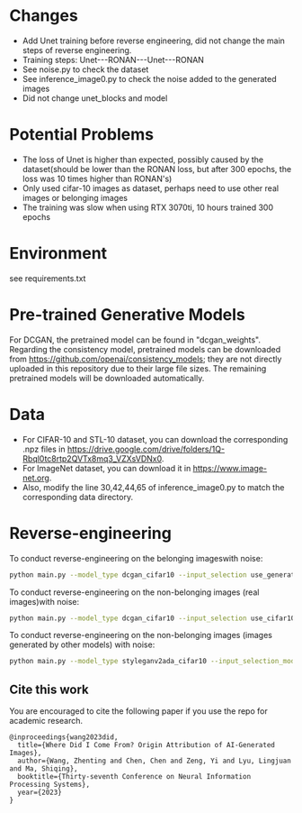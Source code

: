 # Changes
* Add Unet training before reverse engineering, did not change the main steps of reverse engineering.
* Training steps: Unet---RONAN---Unet---RONAN
* See noise.py to check the dataset
* See inference_image0.py to check the noise added to the generated images
* Did not change unet_blocks and model







# Potential Problems
* The loss of Unet is higher than expected, possibly caused by the dataset(should be lower than the RONAN loss, but after 300 epochs, the loss was 10 times higher than RONAN's)
* Only used cifar-10 images as dataset, perhaps need to use other real images or belonging images
* The training was slow when using RTX 3070ti, 10 hours trained 300 epochs




# Environment
see requirements.txt

# Pre-trained Generative Models
For DCGAN, the pretrained model can be found in "dcgan_weights". Regarding the consistency model, pretrained models can be downloaded from https://github.com/openai/consistency_models; they are not directly uploaded in this repository due to their large file sizes. The remaining pretrained models will be downloaded automatically.

# Data 

* For CIFAR-10 and STL-10 dataset, you can download the corresponding .npz files in https://drive.google.com/drive/folders/1Q-Rbql0tc8rtp2QVTx8mq3_VZXsVDNx0.
* For ImageNet dataset, you can download it in https://www.image-net.org.
* Also, modify the line 30,42,44,65 of inference_image0.py to match the corresponding data directory.

# Reverse-engineering
To conduct reverse-engineering on the belonging imageswith noise:
```bash
python main.py --model_type dcgan_cifar10 --input_selection use_generated_image0 --distance_metric l2 --bs 1 --num_iter 1500 --strategy min --lr 0.1 --noise_type salt_and_pepper --noise_amount 0.05 --salt_vs_pepper 0.5 --noise_type_pic salt_pepper --salt_prob_pic 0.05
```

To conduct reverse-engineering on the non-belonging images (real images)with noise:
```bash
python main.py --model_type dcgan_cifar10 --input_selection use_cifar10_image0 --distance_metric l2 --bs 1 --num_iter 1500 --strategy min --lr 0.1 --noise_type salt_and_pepper --noise_amount 0.05 --salt_vs_pepper 0.5 --noise_type_pic salt_pepper --salt_prob_pic 0.05
```

To conduct reverse-engineering on the non-belonging images (images generated by other models) with noise:
```bash
python main.py --model_type styleganv2ada_cifar10 --input_selection_model_type dcgan_cifar10 --distance_metric l2 --bs 1 --num_iter 1500 --strategy min --lr 0.1 --noise_type salt_and_pepper --noise_amount 0.05 --salt_vs_pepper 0.5 --noise_type_pic salt_pepper --salt_prob_pic 0.05
```

## Cite this work
You are encouraged to cite the following paper if you use the repo for academic research.

```
@inproceedings{wang2023did,
  title={Where Did I Come From? Origin Attribution of AI-Generated Images},
  author={Wang, Zhenting and Chen, Chen and Zeng, Yi and Lyu, Lingjuan and Ma, Shiqing},
  booktitle={Thirty-seventh Conference on Neural Information Processing Systems},
  year={2023}
}
```

